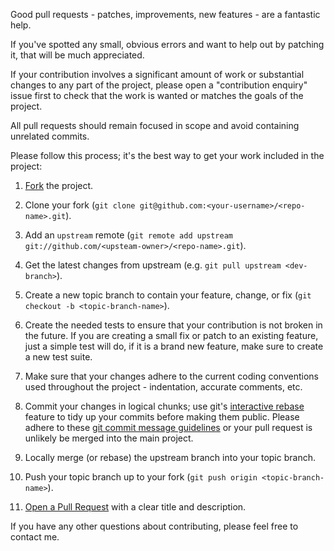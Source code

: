 Good pull requests - patches, improvements, new features - are a fantastic
help.

If you've spotted any small, obvious errors and want to help out by patching it,
that will be much appreciated.

If your contribution involves a significant amount of work or substantial
changes to any part of the project, please open a "contribution enquiry" issue
first to check that the work is wanted or matches the goals of the project.

All pull requests should remain focused in scope and avoid containing unrelated
commits.

Please follow this process; it's the best way to get your work included in the
project:

1. [Fork](http://help.github.com/fork-a-repo/) the project.

2. Clone your fork (`git clone
   git@github.com:<your-username>/<repo-name>.git`).

3. Add an `upstream` remote (`git remote add upstream
   git://github.com/<upsteam-owner>/<repo-name>.git`).

4. Get the latest changes from upstream (e.g. `git pull upstream
   <dev-branch>`).

5. Create a new topic branch to contain your feature, change, or fix (`git
   checkout -b <topic-branch-name>`).

6. Create the needed tests to ensure that your contribution is not broken in the future.
   If you are creating a small fix or patch to an existing feature, just a simple test
   will do, if it is a brand new feature, make sure to create a new test suite.

7. Make sure that your changes adhere to the current coding conventions used
   throughout the project - indentation, accurate comments, etc.

8. Commit your changes in logical chunks; use git's [interactive
   rebase](https://help.github.com/articles/interactive-rebase) feature to tidy
   up your commits before making them public. Please adhere to these [git commit
   message guidelines](http://tbaggery.com/2008/04/19/a-note-about-git-commit-messages.html)
   or your pull request is unlikely be merged into the main project.

9. Locally merge (or rebase) the upstream branch into your topic branch.

10. Push your topic branch up to your fork (`git push origin
   <topic-branch-name>`).

11. [Open a Pull Request](http://help.github.com/send-pull-requests/) with a
    clear title and description.

If you have any other questions about contributing, please feel free to contact
me.